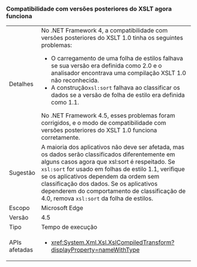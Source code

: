 ### <a name="xslt-forward-compat-now-works"></a>Compatibilidade com versões posteriores do XSLT agora funciona

|   |   |
|---|---|
|Detalhes|No .NET Framework 4, a compatibilidade com versões posteriores do XSLT 1.0 tinha os seguintes problemas:<ul><li>O carregamento de uma folha de estilos falhava se sua versão era definida como 2.0 e o analisador encontrava uma compilação XSLT 1.0 não reconhecida.</li><li>A construção<code>xsl:sort</code> falhava ao classificar os dados se a versão de folha de estilo era definida como 1.1.</li></ul>No .NET Framework 4.5, esses problemas foram corrigidos, e o modo de compatibilidade com versões posteriores do XSLT 1.0 funciona corretamente.|
|Sugestão|A maioria dos aplicativos não deve ser afetada, mas os dados serão classificados diferentemente em alguns casos agora que xsl:sort é respeitado. Se <code>xsl:sort</code> for usado em folhas de estilo 1.1, verifique se os aplicativos dependem da ordem sem classificação dos dados. Se os aplicativos dependerem do comportamento de classificação de 4.0, remova <code>xsl:sort</code> da folha de estilos.|
|Escopo|Microsoft Edge|
|Versão|4.5|
|Tipo|Tempo de execução|
|APIs afetadas|<ul><li><xref:System.Xml.Xsl.XslCompiledTransform?displayProperty=nameWithType></li></ul>|

